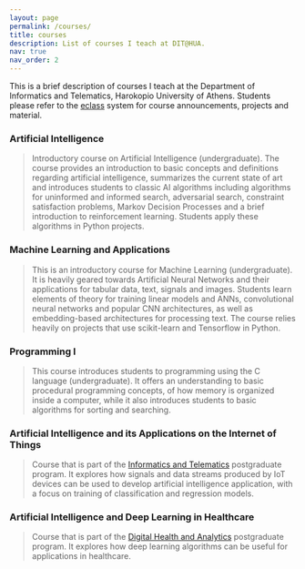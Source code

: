 ```yaml
---
layout: page
permalink: /courses/
title: courses
description: List of courses I teach at DIT@HUA.
nav: true
nav_order: 2
---
```


This is a brief description of courses I teach at the Department of Informatics and Telematics, Harokopio University of Athens. Students please refer to the [eclass](https://eclass.hua.gr) system for course announcements, projects and material.

### Artificial Intelligence

>Introductory course on Artificial Intelligence (undergraduate). The course provides an introduction to basic concepts and definitions regarding artificial intelligence, summarizes the current state of art and introduces students to classic AI algorithms including algorithms for uninformed and informed search, adversarial search, constraint satisfaction problems, Markov Decision Processes and a brief introduction to reinforcement learning. Students apply these algorithms in Python projects.

### Machine Learning and Applications

> This is an introductory course for Machine Learning (undergraduate). It is heavily geared towards Artificial Neural Networks and their applications for tabular data, text, signals and images. Students learn elements of theory for training linear models and ANNs, convolutional neural networks and popular CNN architectures, as well as embedding-based architectures for processing text. The course relies heavily on projects that use scikit-learn and Tensorflow in Python.

### Programming I

> This course introduces students to programming using the C language (undergraduate). It offers an understanding to basic procedural programming concepts, of how memory is organized inside a computer, while it also introduces students to basic algorithms for sorting and searching.

### Artificial Intelligence and its Applications on the Internet of Things

> Course that is part of the [Informatics and Telematics](https://msc.dit.hua.gr/) postgraduate program. It explores how signals and data streams produced by IoT devices can be used to develop artificial intelligence application, with a focus on training of classification and regression models. 

### Artificial Intelligence and Deep Learning in Healthcare

> Course that is part of the [Digital Health and Analytics](https://mschealth.dit.hua.gr/) postgraduate program. It explores how deep learning algorithms can be useful for applications in healthcare.
